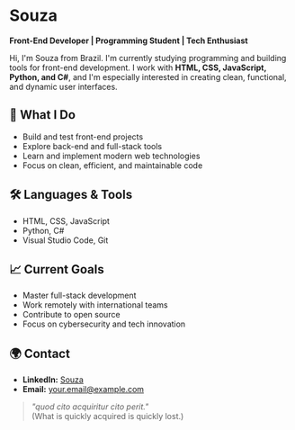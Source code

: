 # Souza

**Front-End Developer | Programming Student | Tech Enthusiast**

Hi, I'm Souza from Brazil. I'm currently studying programming and building tools for front-end development. I work with **HTML, CSS, JavaScript, Python, and C#**, and I'm especially interested in creating clean, functional, and dynamic user interfaces.

## 🧠 What I Do

- Build and test front-end projects
- Explore back-end and full-stack tools
- Learn and implement modern web technologies
- Focus on clean, efficient, and maintainable code

## 🛠️ Languages & Tools

- HTML, CSS, JavaScript  
- Python, C#  
- Visual Studio Code, Git

## 📈 Current Goals

- Master full-stack development  
- Work remotely with international teams  
- Contribute to open source  
- Focus on cybersecurity and tech innovation

## 🌍 Contact

- **LinkedIn:** [Souza](https://linkedin.com/in/NatanPereira)
- **Email:** your.email@example.com

> *"quod cito acquiritur cito perit."*  
> (What is quickly acquired is quickly lost.)
